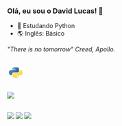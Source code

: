 ### Olá, eu sou o David Lucas! 👋

- 🌱 Estudando Python
- 🌎 Inglês: Básico

<i>"There is no tomorrow" Creed, Apollo.</i>
<div style="display: inline_block"><br>
  <img align="center" alt="Lucas-Python" height="30" width="40" src="https://raw.githubusercontent.com/devicons/devicon/master/icons/python/python-original.svg">
</div>
  
  ##
<div>
<img height="160em" src="https://github-readme-stats.vercel.app/api/top-langs/?username=lucaspbds&show_icons=true&theme=aura_dark#gh-dark-mode-only">
</div>

  ##
<div> 
  <a href="https://instagram.com/lucaspbds" target="_blank"><img src="https://img.shields.io/badge/-Instagram-%23E4405F?style=for-the-badge&logo=instagram&logoColor=white" target="_blank"></a>
  <a href = "mailto:davidlucas2610@gmail.com"><img src="https://img.shields.io/badge/-Gmail-%23333?style=for-the-badge&logo=gmail&logoColor=white" target="_blank"></a>
  <a href="https://www.linkedin.com/in/lucas-pereira-63701b296/" target="_blank"><img src="https://img.shields.io/badge/-LinkedIn-%230077B5?style=for-the-badge&logo=linkedin&logoColor=white" target="_blank"></a> 
  
</div>
